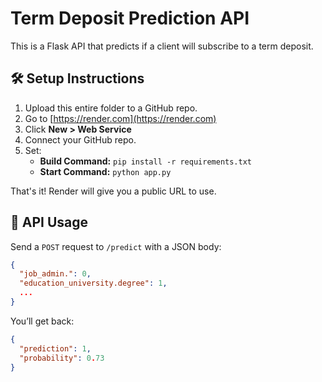 
# Term Deposit Prediction API

This is a Flask API that predicts if a client will subscribe to a term deposit.

## 🛠 Setup Instructions

1. Upload this entire folder to a GitHub repo.
2. Go to [https://render.com](https://render.com)
3. Click **New > Web Service**
4. Connect your GitHub repo.
5. Set:
   - **Build Command:** `pip install -r requirements.txt`
   - **Start Command:** `python app.py`

That's it! Render will give you a public URL to use.

## 🔄 API Usage

Send a `POST` request to `/predict` with a JSON body:
```json
{
  "job_admin.": 0,
  "education_university.degree": 1,
  ...
}
```

You’ll get back:
```json
{
  "prediction": 1,
  "probability": 0.73
}
```
